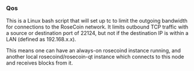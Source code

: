 ### Qos ###

This is a Linux bash script that will set up tc to limit the outgoing bandwidth for connections to the RoseCoin network. It limits outbound TCP traffic with a source or destination port of 22124, but not if the destination IP is within a LAN (defined as 192.168.x.x).

This means one can have an always-on rosecoind instance running, and another local rosecoind/rosecoin-qt instance which connects to this node and receives blocks from it.
